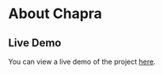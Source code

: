 # About Chapra

## Live Demo

You can view a live demo of the project [here](https://akash1258.github.io/akashchapra.github.io).
